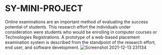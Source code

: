 # SY-MINI-PROJECT
Online examinations are an important method of evaluating the success potential of students. This research effort the individuals under consideration were students who would be enrolling in computer courses or Technologies Registrations. A prototype of a web-based placement examination system is described from the standpoint of the research effort, end user, and software development.
![Screenshot 2021-12-13 231134](https://user-images.githubusercontent.com/61386568/145862113-44afa751-94bb-46fb-9e75-ee472a81ae9b.jpg)
